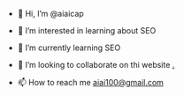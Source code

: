 - 👋 Hi, I’m @aiaicap
- 👀 I’m interested in learning about SEO
- 🌱 I’m currently learning SEO
- 💞️ I’m looking to collaborate on thi website <a href="https://seeingthebrightside.com//">.</a>

- 📫 How to reach me aiai100@gmail.com

<!---
aiaicap/aiaicap is a ✨ special ✨ repository because its `README.md` (this file) appears on your GitHub profile.
You can click the Preview link to take a look at your changes.
--->
